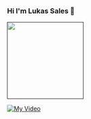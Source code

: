 ### Hi I'm Lukas Sales 👋

<div>
  <a href=" ">
   <img height="180em" src="https://github-readme-stats.vercel.app/api/top-langs/?username=gsLukas&layout=compact&langs_count=7&theme=tokyonight"/>
   
![My Video](https://user-images.githubusercontent.com/91630131/135340400-5feace68-2f63-411b-8be9-a1e6858dc7be.gif)
